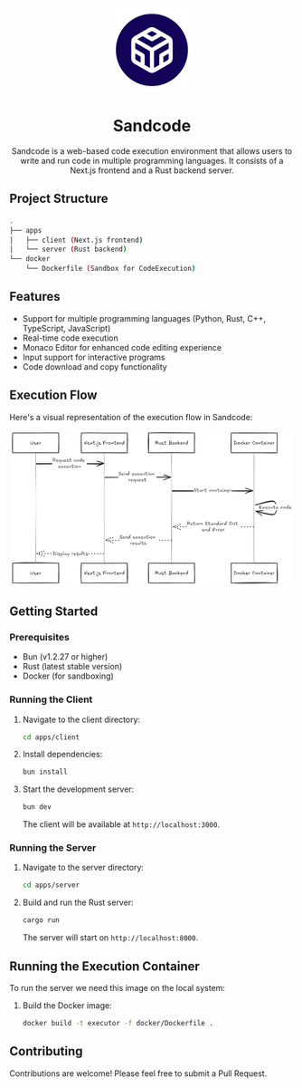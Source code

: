 <div align="center">

<img src="images/icon.png" alt="Sandcode Icon" width="150" height="150">

# Sandcode

Sandcode is a web-based code execution environment that allows users to write and run code in multiple programming languages. It consists of a Next.js frontend and a Rust backend server.

</div>

## Project Structure

```bash
.
├── apps
│   ├── client (Next.js frontend)
│   └── server (Rust backend)
└── docker
    └── Dockerfile (Sandbox for CodeExecution)
```

## Features

- Support for multiple programming languages (Python, Rust, C++, TypeScript, JavaScript)
- Real-time code execution
- Monaco Editor for enhanced code editing experience
- Input support for interactive programs
- Code download and copy functionality

## Execution Flow

Here's a visual representation of the execution flow in Sandcode:

![Execution Flow](images/execution_flow.png)

## Getting Started

### Prerequisites

- Bun (v1.2.27 or higher)
- Rust (latest stable version)
- Docker (for sandboxing)

### Running the Client

1. Navigate to the client directory:

   ```bash
   cd apps/client
   ```

2. Install dependencies:

   ```bash
   bun install
   ```

3. Start the development server:

   ```bash
   bun dev
   ```

   The client will be available at `http://localhost:3000`.

### Running the Server

1. Navigate to the server directory:

   ```bash
   cd apps/server
   ```

2. Build and run the Rust server:

   ```bash
   cargo run
   ```

   The server will start on `http://localhost:8000`.

## Running the Execution Container

To run the server we need this image on the local system:

1. Build the Docker image:

   ```bash
   docker build -t executor -f docker/Dockerfile .
   ```

## Contributing

Contributions are welcome! Please feel free to submit a Pull Request.
